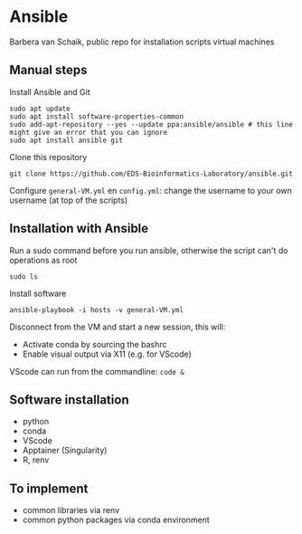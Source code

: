 # Ansible
Barbera van Schaik, public repo for installation scripts virtual machines

## Manual steps

Install Ansible and Git

```
sudo apt update
sudo apt install software-properties-common
sudo add-apt-repository --yes --update ppa:ansible/ansible # this line might give an error that you can ignore
sudo apt install ansible git
```

Clone this repository

```
git clone https://github.com/EDS-Bioinformatics-Laboratory/ansible.git
```

Configure ``general-VM.yml`` en ``config.yml``: change the username to your own username (at top of the scripts)

## Installation with Ansible

Run a sudo command before you run ansible, otherwise the script can't do operations as root

```
sudo ls
```

Install software

```
ansible-playbook -i hosts -v general-VM.yml
```

Disconnect from the VM and start a new session, this will:

- Activate conda by sourcing the bashrc
- Enable visual output via X11 (e.g. for VScode)

VScode can run from the commandline: ``code &``

## Software installation

* python
* conda
* VScode
* Apptainer (Singularity)
* R, renv

## To implement

* common libraries via renv
* common python packages via conda environment
